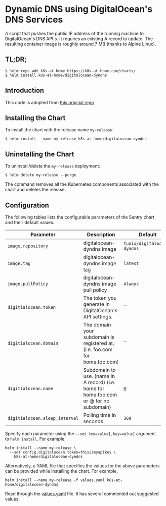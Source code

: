 # Dynamic DNS using DigitalOcean's DNS Services

A script that pushes the public IP address of the running machine to DigitalOcean's DNS API's. It requires an existing A record to update. The resulting container image is roughly around 7 MB (thanks to Alpine Linux).

## TL;DR;

```console
$ helm repo add k8s-at-home https://k8s-at-home.com/charts/
$ helm install k8s-at-home/digitalocean-dyndns
```

## Introduction

This code is adopted from [this original repo](https://github.com/tunix/digitalocean-dyndns)

## Installing the Chart

To install the chart with the release name `my-release`:

```console
$ helm install --name my-release k8s-at-home/digitalocean-dyndns
```
## Uninstalling the Chart

To uninstall/delete the `my-release` deployment:

```console
$ helm delete my-release --purge
```

The command removes all the Kubernetes components associated with the chart and deletes the release.

## Configuration

The following tables lists the configurable parameters of the Sentry chart and their default values.

| Parameter                            | Description                                  | Default                                                    |
| -------------------------------      | -------------------------------              | ---------------------------------------------------------- |
| `image.repository`                   | digitalocean-dyndns image                            | `tunix/digitalocean-dyndns`                        |
| `image.tag`                          | digitalocean-dyndns image tag                        | `latest`                                           |
| `image.pullPolicy`                   | digitalocean-dyndns image pull policy                | `Always`                                           |
| `digitialocean.token`                | The token you generate in DigitalOcean's API settings. | ``                                               |
| `digitialocean.domain`               | The domain your subdomain is registered at. (i.e. foo.com for home.foo.com) | ``                          |
| `digitialocean.name`                 | Subdomain to use. (name in A record) (i.e. home for home.foo.com or @ for no subdomain) | `@`             |
| `digitialocean.sleep_interval`       |  Polling time in seconds                             | `300`                                              |


Specify each parameter using the `--set key=value[,key=value]` argument to `helm install`. For example,

```console
helm install --name my-release \
  --set config.digitalocean.token=thisismyapikey \
    k8s-at-home/digitalocean-dyndns
```

Alternatively, a YAML file that specifies the values for the above parameters can be provided while installing the chart. For example,

```console
helm install --name my-release -f values.yaml k8s-at-home/digitalocean-dyndns
```

Read through the [values.yaml](https://github.com/k8s-at-home/charts/blob/master/charts/digitalocean-dyndns/values.yaml) file. It has several commented out suggested values.
